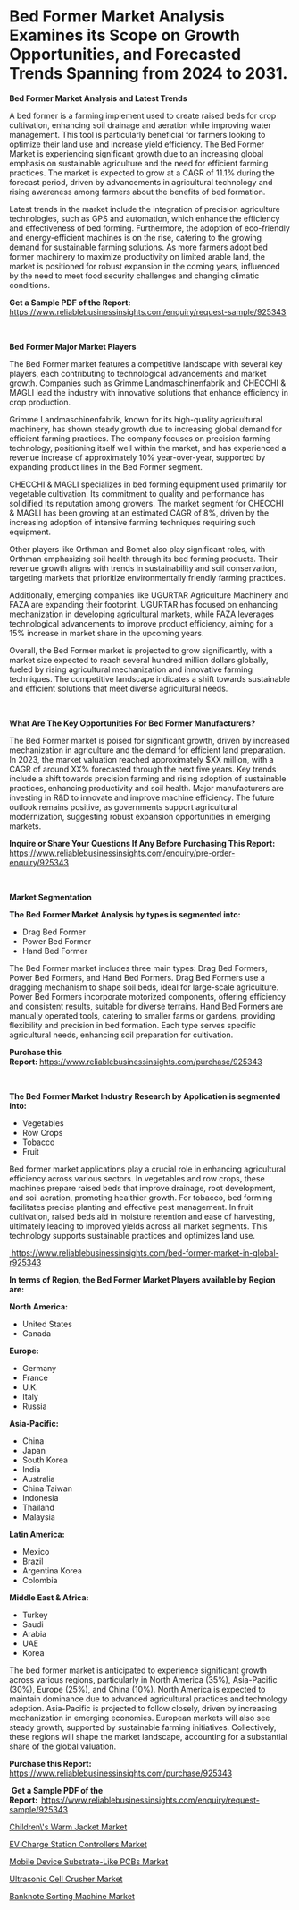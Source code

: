 <p><h1>Bed Former Market Analysis Examines its Scope on Growth Opportunities, and Forecasted Trends Spanning from 2024 to 2031.</h1></p><p><strong>Bed Former Market Analysis and Latest Trends</strong></p>
<p><p>A bed former is a farming implement used to create raised beds for crop cultivation, enhancing soil drainage and aeration while improving water management. This tool is particularly beneficial for farmers looking to optimize their land use and increase yield efficiency. The Bed Former Market is experiencing significant growth due to an increasing global emphasis on sustainable agriculture and the need for efficient farming practices. The market is expected to grow at a CAGR of 11.1% during the forecast period, driven by advancements in agricultural technology and rising awareness among farmers about the benefits of bed formation.</p><p>Latest trends in the market include the integration of precision agriculture technologies, such as GPS and automation, which enhance the efficiency and effectiveness of bed forming. Furthermore, the adoption of eco-friendly and energy-efficient machines is on the rise, catering to the growing demand for sustainable farming solutions. As more farmers adopt bed former machinery to maximize productivity on limited arable land, the market is positioned for robust expansion in the coming years, influenced by the need to meet food security challenges and changing climatic conditions.</p></p>
<p><strong>Get a Sample PDF of the Report:&nbsp;</strong> <a href="https://www.reliablebusinessinsights.com/enquiry/request-sample/925343?utm_campaign=39&utm_medium=2&utm_source=Github&utm_content=ia&utm_term=02102024&utm_id=bed-former">https://www.reliablebusinessinsights.com/enquiry/request-sample/925343</a></p>
<p>&nbsp;</p>
<p><strong>Bed Former Major Market Players</strong></p>
<p><p>The Bed Former market features a competitive landscape with several key players, each contributing to technological advancements and market growth. Companies such as Grimme Landmaschinenfabrik and CHECCHI & MAGLI lead the industry with innovative solutions that enhance efficiency in crop production.</p><p>Grimme Landmaschinenfabrik, known for its high-quality agricultural machinery, has shown steady growth due to increasing global demand for efficient farming practices. The company focuses on precision farming technology, positioning itself well within the market, and has experienced a revenue increase of approximately 10% year-over-year, supported by expanding product lines in the Bed Former segment.</p><p>CHECCHI & MAGLI specializes in bed forming equipment used primarily for vegetable cultivation. Its commitment to quality and performance has solidified its reputation among growers. The market segment for CHECCHI & MAGLI has been growing at an estimated CAGR of 8%, driven by the increasing adoption of intensive farming techniques requiring such equipment.</p><p>Other players like Orthman and Bomet also play significant roles, with Orthman emphasizing soil health through its bed forming products. Their revenue growth aligns with trends in sustainability and soil conservation, targeting markets that prioritize environmentally friendly farming practices.</p><p>Additionally, emerging companies like UGURTAR Agriculture Machinery and FAZA are expanding their footprint. UGURTAR has focused on enhancing mechanization in developing agricultural markets, while FAZA leverages technological advancements to improve product efficiency, aiming for a 15% increase in market share in the upcoming years.</p><p>Overall, the Bed Former market is projected to grow significantly, with a market size expected to reach several hundred million dollars globally, fueled by rising agricultural mechanization and innovative farming techniques. The competitive landscape indicates a shift towards sustainable and efficient solutions that meet diverse agricultural needs.</p></p>
<p>&nbsp;</p>
<p><strong>What Are The Key Opportunities For Bed Former Manufacturers?</strong></p>
<p><p>The Bed Former market is poised for significant growth, driven by increased mechanization in agriculture and the demand for efficient land preparation. In 2023, the market valuation reached approximately $XX million, with a CAGR of around XX% forecasted through the next five years. Key trends include a shift towards precision farming and rising adoption of sustainable practices, enhancing productivity and soil health. Major manufacturers are investing in R&D to innovate and improve machine efficiency. The future outlook remains positive, as governments support agricultural modernization, suggesting robust expansion opportunities in emerging markets.</p></p>
<p><strong>Inquire or Share Your Questions If Any Before Purchasing This Report:</strong> <a href="https://www.reliablebusinessinsights.com/enquiry/pre-order-enquiry/925343?utm_campaign=39&utm_medium=2&utm_source=Github&utm_content=ia&utm_term=02102024&utm_id=bed-former">https://www.reliablebusinessinsights.com/enquiry/pre-order-enquiry/925343</a></p>
<p>&nbsp;</p>
<p><strong>Market Segmentation</strong></p>
<p><strong>The Bed Former Market Analysis by types is segmented into:</strong></p>
<p><ul><li>Drag Bed Former</li><li>Power Bed Former</li><li>Hand Bed Former</li></ul></p>
<p><p>The Bed Former market includes three main types: Drag Bed Formers, Power Bed Formers, and Hand Bed Formers. Drag Bed Formers use a dragging mechanism to shape soil beds, ideal for large-scale agriculture. Power Bed Formers incorporate motorized components, offering efficiency and consistent results, suitable for diverse terrains. Hand Bed Formers are manually operated tools, catering to smaller farms or gardens, providing flexibility and precision in bed formation. Each type serves specific agricultural needs, enhancing soil preparation for cultivation.</p></p>
<p><strong>Purchase this Report:&nbsp;</strong><a href="https://www.reliablebusinessinsights.com/purchase/925343?utm_campaign=39&utm_medium=2&utm_source=Github&utm_content=ia&utm_term=02102024&utm_id=bed-former">https://www.reliablebusinessinsights.com/purchase/925343</a></p>
<p>&nbsp;</p>
<p><strong>The Bed Former Market Industry Research by Application is segmented into:</strong></p>
<p><ul><li>Vegetables</li><li>Row Crops</li><li>Tobacco</li><li>Fruit</li></ul></p>
<p><p>Bed former market applications play a crucial role in enhancing agricultural efficiency across various sectors. In vegetables and row crops, these machines prepare raised beds that improve drainage, root development, and soil aeration, promoting healthier growth. For tobacco, bed forming facilitates precise planting and effective pest management. In fruit cultivation, raised beds aid in moisture retention and ease of harvesting, ultimately leading to improved yields across all market segments. This technology supports sustainable practices and optimizes land use.</p></p>
<p><a href="https://www.reliablebusinessinsights.com/bed-former-market-in-global-r925343?utm_campaign=39&utm_medium=2&utm_source=Github&utm_content=ia&utm_term=02102024&utm_id=bed-former">&nbsp;https://www.reliablebusinessinsights.com/bed-former-market-in-global-r925343</a></p>
<p><strong>In terms of Region, the Bed Former Market Players available by Region are:</strong></p>
<p>
    <p> <strong> North America: </strong>
        <ul>
            <li>United States</li>
            <li>Canada</li>
        </ul>
        </p> 
    <p> <strong> Europe: </strong>
        <ul>
            <li>Germany</li>
            <li>France</li>
            <li>U.K.</li>
            <li>Italy</li>
            <li>Russia</li>
        </ul>
        </p> 
    <p> <strong> Asia-Pacific: </strong>
        <ul>
            <li>China</li>
            <li>Japan</li>
            <li>South Korea</li>
            <li>India</li>
            <li>Australia</li>
            <li>China Taiwan</li>
            <li>Indonesia</li>
            <li>Thailand</li>
            <li>Malaysia</li>
        </ul>
        </p> 
    <p> <strong> Latin America: </strong>
        <ul>
            <li>Mexico</li>
            <li>Brazil</li>
            <li>Argentina Korea</li>
            <li>Colombia</li>
        </ul>
        </p> 
    <p> <strong> Middle East & Africa: </strong>
        <ul>
            <li>Turkey</li>
            <li>Saudi</li>
            <li>Arabia</li>
            <li>UAE</li>
            <li>Korea</li>
        </ul>
    </p>
    </p>
<p><p>The bed former market is anticipated to experience significant growth across various regions, particularly in North America (35%), Asia-Pacific (30%), Europe (25%), and China (10%). North America is expected to maintain dominance due to advanced agricultural practices and technology adoption. Asia-Pacific is projected to follow closely, driven by increasing mechanization in emerging economies. European markets will also see steady growth, supported by sustainable farming initiatives. Collectively, these regions will shape the market landscape, accounting for a substantial share of the global valuation.</p></p>
<p><strong>Purchase this Report: </strong><a href="https://www.reliablebusinessinsights.com/purchase/925343?utm_campaign=39&utm_medium=2&utm_source=Github&utm_content=ia&utm_term=02102024&utm_id=bed-former">https://www.reliablebusinessinsights.com/purchase/925343</a></p>
<p>&nbsp;<strong>Get a Sample PDF of the Report:&nbsp;&nbsp;</strong><a href="https://www.reliablebusinessinsights.com/enquiry/request-sample/925343?utm_campaign=39&utm_medium=2&utm_source=Github&utm_content=ia&utm_term=02102024&utm_id=bed-former">https://www.reliablebusinessinsights.com/enquiry/request-sample/925343</a></p>
<p><strong></strong></p>
<p><p><a href="https://github.com/KejsiLoshi121/Market-Research-Report-List-1/blob/main/childrens-warm-jacket-market.md?utm_campaign=39&utm_medium=2&utm_source=Github&utm_content=ia&utm_term=02102024&utm_id=bed-former">Children\'s Warm Jacket Market</a></p><p><a href="https://issuu.com/reportprime-2/docs/ev-charge-station-controllers-marke_226c6fe62f8959?utm_campaign=39&utm_medium=2&utm_source=Github&utm_content=ia&utm_term=02102024&utm_id=bed-former">EV Charge Station Controllers Market</a></p><p><a href="https://issuu.com/reportprime-2/docs/mobile-device-substrate-like-pcbs-m_d20f7be086de48?utm_campaign=39&utm_medium=2&utm_source=Github&utm_content=ia&utm_term=02102024&utm_id=bed-former">Mobile Device Substrate-Like PCBs Market</a></p><p><a href="https://www.linkedin.com/pulse/exploring-ultrasonic-cell-crusher-market-dynamics-revenue-zpj9e?utm_campaign=39&utm_medium=2&utm_source=Github&utm_content=ia&utm_term=02102024&utm_id=bed-former">Ultrasonic Cell Crusher Market</a></p><p><a href="https://www.linkedin.com/pulse/banknote-sorting-machine-market-trends-detailed-study-its-segmentation-laxwf?utm_campaign=39&utm_medium=2&utm_source=Github&utm_content=ia&utm_term=02102024&utm_id=bed-former">Banknote Sorting Machine Market</a></p></p>